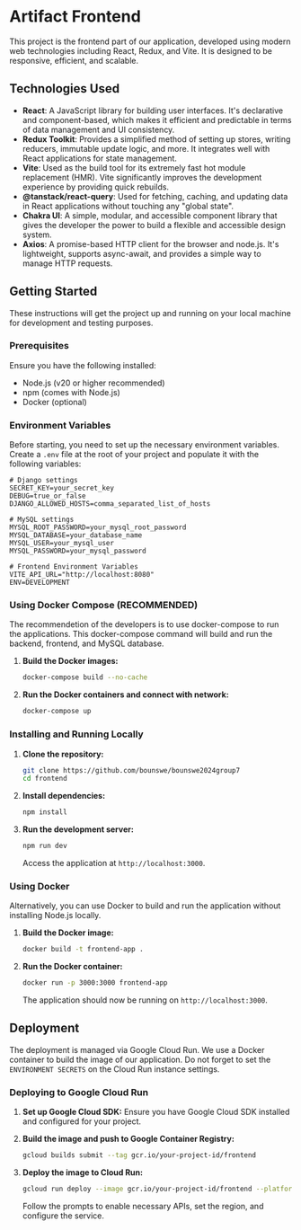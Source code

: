 # Artifact Frontend

This project is the frontend part of our application, developed using modern web technologies including React, Redux, and Vite. It is designed to be responsive, efficient, and scalable.

## Technologies Used

- **React**: A JavaScript library for building user interfaces. It's declarative and component-based, which makes it efficient and predictable in terms of data management and UI consistency.
- **Redux Toolkit**: Provides a simplified method of setting up stores, writing reducers, immutable update logic, and more. It integrates well with React applications for state management.
- **Vite**: Used as the build tool for its extremely fast hot module replacement (HMR). Vite significantly improves the development experience by providing quick rebuilds.
- **@tanstack/react-query**: Used for fetching, caching, and updating data in React applications without touching any "global state".
- **Chakra UI**: A simple, modular, and accessible component library that gives the developer the power to build a flexible and accessible design system.
- **Axios**: A promise-based HTTP client for the browser and node.js. It's lightweight, supports async-await, and provides a simple way to manage HTTP requests.

## Getting Started

These instructions will get the project up and running on your local machine for development and testing purposes.

### Prerequisites

Ensure you have the following installed:
- Node.js (v20 or higher recommended)
- npm (comes with Node.js)
- Docker (optional)

### Environment Variables

Before starting, you need to set up the necessary environment variables. Create a `.env` file at the root of your project and populate it with the following variables:

```plaintext
# Django settings
SECRET_KEY=your_secret_key
DEBUG=true_or_false
DJANGO_ALLOWED_HOSTS=comma_separated_list_of_hosts

# MySQL settings
MYSQL_ROOT_PASSWORD=your_mysql_root_password
MYSQL_DATABASE=your_database_name
MYSQL_USER=your_mysql_user
MYSQL_PASSWORD=your_mysql_password

# Frontend Environment Variables
VITE_API_URL="http://localhost:8080"
ENV=DEVELOPMENT
```

### Using Docker Compose (RECOMMENDED)

The recommendetion of the developers is to use docker-compose to run the 
applications. This docker-compose command will build and run the backend, frontend, and MySQL database.

1. **Build the Docker images:**
    ```bash
    docker-compose build --no-cache
    ```

2. **Run the Docker containers and connect with network:**
    ```bash
    docker-compose up
    ```

### Installing and Running Locally

1. **Clone the repository:**
    ```bash
    git clone https://github.com/bounswe/bounswe2024group7
    cd frontend
    ```

2. **Install dependencies:**
    ```bash
    npm install
    ```

3. **Run the development server:**
    ```bash
    npm run dev
    ```
   Access the application at `http://localhost:3000`.

### Using Docker

Alternatively, you can use Docker to build and run the application without installing Node.js locally.

1. **Build the Docker image:**
    ```bash
    docker build -t frontend-app .
    ```

2. **Run the Docker container:**
    ```bash
    docker run -p 3000:3000 frontend-app
    ```
   The application should now be running on `http://localhost:3000`.

## Deployment

The deployment is managed via Google Cloud Run. We use a Docker container to build the image of our application. Do not forget to set the `ENVIRONMENT SECRETS` on the Cloud Run instance settings.

### Deploying to Google Cloud Run

1. **Set up Google Cloud SDK:**
   Ensure you have Google Cloud SDK installed and configured for your project.

2. **Build the image and push to Google Container Registry:**
    ```bash
    gcloud builds submit --tag gcr.io/your-project-id/frontend
    ```

3. **Deploy the image to Cloud Run:**
    ```bash
    gcloud run deploy --image gcr.io/your-project-id/frontend --platform managed
    ```
   Follow the prompts to enable necessary APIs, set the region, and configure the service.
